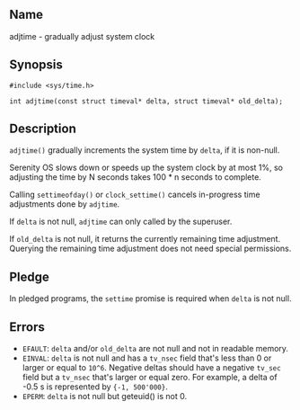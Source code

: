 ## Name

adjtime - gradually adjust system clock

## Synopsis

```**c++
#include <sys/time.h>

int adjtime(const struct timeval* delta, struct timeval* old_delta);
```

## Description

`adjtime()` gradually increments the system time by `delta`, if it is non-null.

Serenity OS slows down or speeds up the system clock by at most 1%, so adjusting the time by N seconds takes 100 * n seconds to complete.

Calling `settimeofday()` or `clock_settime()` cancels in-progress time adjustments done by `adjtime`.

If `delta` is not null, `adjtime` can only called by the superuser.

If `old_delta` is not null, it returns the currently remaining time adjustment. Querying the remaining time adjustment does not need special permissions.

## Pledge

In pledged programs, the `settime` promise is required when `delta` is not null.

## Errors

* `EFAULT`: `delta` and/or `old_delta` are not null and not in readable memory.
* `EINVAL`: `delta` is not null and has a `tv_nsec` field that's less than 0 or larger or equal to `10^6`. Negative deltas should have a negative `tv_sec` field but a `tv_nsec` that's larger or equal zero. For example, a delta of -0.5 s is represented by `{-1, 500'000}`.
* `EPERM`: `delta` is not null but geteuid() is not 0.
